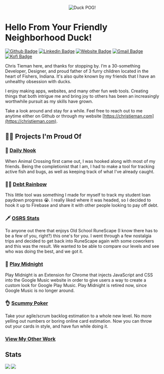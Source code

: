 <p align="center">
  <img src="https://user-images.githubusercontent.com/1869084/174348728-b4966cb8-259f-4fc6-bd95-89e16ff3ca39.png" alt="Duck POG!" />
</p>

# Hello From Your Friendly Neighborhood Duck!
  
[![Github Badge](https://img.shields.io/static/v1?label=%20&message=ducky&color=333333&style=for-the-badge&logo=Github&logoColor=white)](https://github.com/ducky)
[![Linkedin Badge](https://img.shields.io/static/v1?label=%20&message=christieman&color=0077b5&style=for-the-badge&logo=Linkedin&logoColor=white)](https://www.linkedin.com/in/christieman/)
[![Website Badge](https://img.shields.io/static/v1?label=%20&message=christieman.com&color=14acd0&style=for-the-badge&logo=Google-Chrome&logoColor=white)](https://christieman.com)
[![Gmail Badge](https://img.shields.io/static/v1?label=%20&message=hello@christieman&color=c14438&style=for-the-badge&logo=Gmail&logoColor=white)](mailto:hello@christieman.com)
&nbsp;&nbsp;
[![Kofi Badge](https://img.shields.io/static/v1?label=%20&message=tip%20me%20a%20ducky&color=ff5b60&style=for-the-badge&logo=Kofi&logoColor=white)](https://ko-fi.com/dutducky)

<!--
![Visitor Badge](https://visitor-counter-badge.vercel.app/api/ducky/ducky?label=Visitors&color=ea4c89&labelColor=444444)
-->


Chris Tieman here, and thanks for stopping by. I’m a 30-something Developer, Designer, and proud father of 3 furry children located in the heart of Fishers, Indiana. It's also quite known by my friends that I have an unhealthy obsession with ducks.

I enjoy making apps, websites, and many other fun web tools. Creating things that both intrigue me and bring joy to others has been an increasingly worthwhile pursuit as my skills have grown.

Take a look around and stay for a while. Feel free to reach out to me anytime either on Github or through my website [https://christieman.com](https://christieman.com).

## 🧑‍💻 Projects I'm Proud Of

### 🦋 [Daily Nook](https://daily-nook.web.app/)
When Animal Crossing first came out, I was hooked along with most of my friends. Being the completionist that I am, I had to make a tool for tracking active fish and bugs, as well as keeping track of what I've already caught.

### 🏳️‍🌈 [Debt Rainbow](https://debt-rainbow.web.app/)
This little tool was something I made for myself to track my student loan paydown progress 😭. I really liked where it was headed, so I decided to hook it up to Firebase and share it with other people looking to pay off debt.

### 🗡 [OSRS Stats](https://rs.christieman.com/)
To anyone out there that enjoys Old School RuneScape (I know there has to be a few of you, right?) this one's for you. I went through a few nostalgia trips and decided to get back into RuneScape again with some coworkers and this was the result. We wanted to be able to compare our levels and see who was doing the best, and we got it.

### 🎵 [Play Midnight](https://play-midnight.web.app/)
Play Midnight is an Extension for Chrome that injects JavaScript and CSS into the Google Music website in order to give users a way to create a custom look for Google Play Music. Play Midnight is retired now, since Google Music is no longer around.

### 👌 [Scummy Poker](https://scummypoker.com/)
Take your agile/scrum backlog estimation to a whole new level. No more yelling out numbers or boring online card estimation. Now you can throw out your cards in style, and have fun while doing it.

### [View My Other Work](https://christieman.com/work)

## Stats

<a href="https://github-readme-stats.vercel.app/api?username=ducky&theme=tokyonight&show_icons=true">
  <img align="left" src="https://github-readme-stats.vercel.app/api?username=ducky&theme=tokyonight&show_icons=true&count_private=true" />
</a>

<a href="https://github-readme-stats.vercel.app/api/top-langs/?username=ducky&theme=tokyonight">
  <img align="left" src="https://github-readme-stats.vercel.app/api/top-langs/?username=ducky&theme=tokyonight" />
</a>

<!--
**ducky/ducky** is a ✨ _special_ ✨ repository because its `README.md` (this file) appears on your GitHub profile.

Here are some ideas to get you started:

- 🔭 I’m currently working on ...
- 🌱 I’m currently learning ...
- 👯 I’m looking to collaborate on ...
- 🤔 I’m looking for help with ...
- 💬 Ask me about ...
- 📫 How to reach me: ...
- 😄 Pronouns: ...
- ⚡ Fun fact: ...
-->
